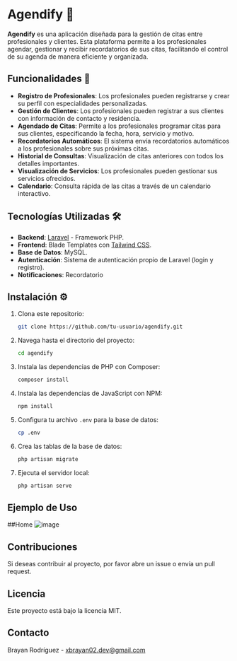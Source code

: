 # Agendify 📅

**Agendify** es una aplicación diseñada para la gestión de citas entre profesionales y clientes. Esta plataforma permite a los profesionales agendar, gestionar y recibir recordatorios de sus citas, facilitando el control de su agenda de manera eficiente y organizada.

## Funcionalidades 🚀

- **Registro de Profesionales**: Los profesionales pueden registrarse y crear su perfil con especialidades personalizadas.
- **Gestión de Clientes**: Los profesionales pueden registrar a sus clientes con información de contacto y residencia.
- **Agendado de Citas**: Permite a los profesionales programar citas para sus clientes, especificando la fecha, hora, servicio y motivo.
- **Recordatorios Automáticos**: El sistema envía recordatorios automáticos a los profesionales sobre sus próximas citas.
- **Historial de Consultas**: Visualización de citas anteriores con todos los detalles importantes.
- **Visualización de Servicios**: Los profesionales pueden gestionar sus servicios ofrecidos.
- **Calendario**: Consulta rápida de las citas a través de un calendario interactivo.

## Tecnologías Utilizadas 🛠️

- **Backend**: [Laravel](https://laravel.com/) - Framework PHP.
- **Frontend**: Blade Templates con [Tailwind CSS](https://tailwindcss.com/).
- **Base de Datos**: MySQL.
- **Autenticación**: Sistema de autenticación propio de Laravel (login y registro).
- **Notificaciones**: Recordatorio


## Instalación ⚙️

1. Clona este repositorio:
   ```bash
   git clone https://github.com/tu-usuario/agendify.git
   ```

2. Navega hasta el directorio del proyecto:
   ```bash
   cd agendify
   ```

3. Instala las dependencias de PHP con Composer:
   ```bash
   composer install
   ```

4. Instala las dependencias de JavaScript con NPM:
   ```bash
   npm install
   ```

5. Configura tu archivo `.env` para la base de datos:
   ```bash
   cp .env
   ```

6. Crea las tablas de la base de datos:
   ```bash
   php artisan migrate
   ```

7. Ejecuta el servidor local:
   ```bash
   php artisan serve
   ```

## Ejemplo de Uso
##Home
![image](https://github.com/user-attachments/assets/8eadb006-eee2-4041-9600-37ef1ae41146)




## Contribuciones
Si deseas contribuir al proyecto, por favor abre un issue o envía un pull request. 

## Licencia
Este proyecto está bajo la licencia MIT.

## Contacto
Brayan Rodríguez - [xbrayan02.dev@gmail.com](brayan:xbrayan02.dev@gmail.com)



